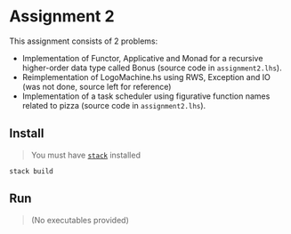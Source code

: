 # Assignment 2

This assignment consists of 2 problems:

- Implementation of Functor, Applicative and Monad for a recursive higher-order data type called Bonus (source code in `assignment2.lhs`).
- Reimplementation of LogoMachine.hs using RWS, Exception and IO (was not done, source left for reference)
- Implementation of a task scheduler using figurative function names related to pizza (source code in `assignment2.lhs`).

## Install

> You must have [`stack`](https://www.haskellstack.org/) installed
```
stack build
```

## Run

> (No executables provided)